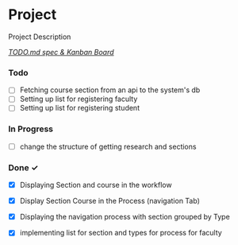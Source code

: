 # Project

Project Description

<em>[TODO.md spec & Kanban Board](https://bit.ly/3fCwKfM)</em>

### Todo

- [ ] Fetching course section from an api to the system's db  
- [ ] Setting up list for registering faculty  
- [ ] Setting up list for registering student  

### In Progress

- [ ] change the structure of getting research and sections  

### Done ✓

- [x] Displaying Section and course in the workflow  
- [x] Display Section Course in the Process (navigation Tab)  
- [x] Displaying the navigation process with section grouped by Type  
- [x] implementing list for section and types for process for faculty  

